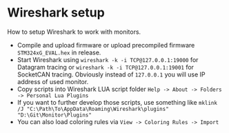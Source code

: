 # Wireshark setup
How to setup Wireshark to work with monitors.

 * Compile and upload firmware or upload precompiled firmware `STM324xG_EVAL.hex` in release.
 * Start Wireshark using `wireshark -k -i TCP@127.0.0.1:19000` for Datagram tracing or `wireshark -k -i TCP@127.0.0.1:19001` for SocketCAN tracing. Obviously instead of `127.0.0.1` you will use IP address of used monitor.
 * Copy scripts into Wireshark LUA script folder `Help -> About -> Folders -> Personal Lua Plugins`
 * If you want to further develop those scripts, use something like `mklink /J "C:\Path\To\AppData\Roaming\Wireshark\plugins" "D:\Git\Monitor\Plugins"`
 * You can also load coloring rules via `View -> Coloring Rules -> Import`
